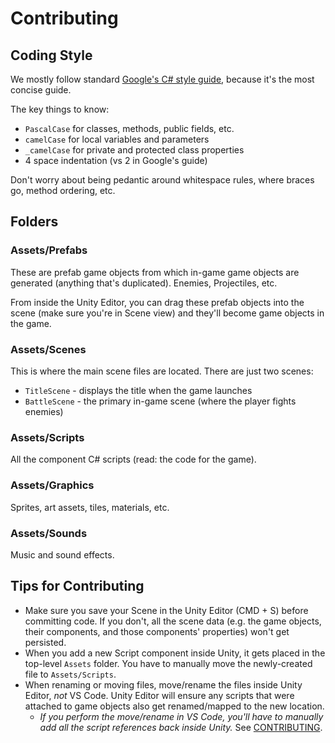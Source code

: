 # Contributing

## Coding Style

We mostly follow standard [Google's C# style guide](https://google.github.io/styleguide/csharp-style.html), because it's the most concise guide.

The key things to know:

* `PascalCase` for classes, methods, public fields, etc.
* `camelCase` for local variables and parameters
* `_camelCase` for private and protected class properties
* 4 space indentation (vs 2 in Google's guide)

Don't worry about being pedantic around whitespace rules, where braces go, method ordering, etc.

## Folders

### Assets/Prefabs

These are prefab game objects from which in-game game objects are generated (anything that's duplicated). Enemies, Projectiles, etc. 

From inside the Unity Editor, you can drag these prefab objects into the scene (make sure you're in Scene view) and they'll become game objects in the game.

### Assets/Scenes

This is where the main scene files are located. There are just two scenes:

* `TitleScene` - displays the title when the game launches
* `BattleScene` - the primary in-game scene (where the player fights enemies)

### Assets/Scripts

All the component C# scripts (read: the code for the game).

### Assets/Graphics

Sprites, art assets, tiles, materials, etc.

### Assets/Sounds

Music and sound effects.

## Tips for Contributing

* Make sure you save your Scene in the Unity Editor (CMD + S) before committing code. If you don't, all the scene data (e.g. the game objects, their components, and those components' properties) won't get persisted.
* When you add a new Script component inside Unity, it gets placed in the top-level `Assets` folder. You have to manually move the newly-created file to `Assets/Scripts`.
* When renaming or moving files, move/rename the files inside Unity Editor, _not_ VS Code. Unity Editor will ensure any scripts that were attached to game objects also get renamed/mapped to the new location.
  * _If you perform the move/rename in VS Code, you'll have to manually add all the script references back inside Unity._
See [CONTRIBUTING](CONTRIBUTING.md).